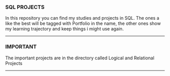 ### SQL PROJECTS

In this repository you can find my studies and projects in SQL. The ones a like the best will be tagged with Portfolio in the name, the other ones show my learning trajectory and keep things i might use again.

-----

### IMPORTANT

The important projects are in the directory called Logical and Relational Projects  

-----
